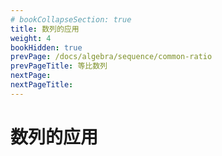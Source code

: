 ```yaml
---
# bookCollapseSection: true
title: 数列的应用
weight: 4
bookHidden: true
prevPage: /docs/algebra/sequence/common-ratio
prevPageTitle: 等比数列
nextPage: 
nextPageTitle: 
---
```


# 数列的应用

